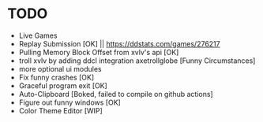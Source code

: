 # TODO
- Live Games 
-  Replay Submission [OK] || https://ddstats.com/games/276217 
- Pulling Memory Block Offset from xvlv's api [OK] 
- troll xvlv by adding ddcl integration axetrollglobe [Funny Circumstances]
- more optional ui modules 
- Fix funny crashes [OK] 
- Graceful program exit [OK] 
- Auto-Clipboard [Boked, failed to compile on github actions]
- Figure out funny windows [OK]
- Color Theme Editor [WIP]
